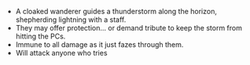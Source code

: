 - A cloaked wanderer guides a thunderstorm along the horizon, shepherding lightning with a staff.
- They may offer protection… or demand tribute to keep the storm from hitting the PCs.
- Immune to all damage as it just fazes through them.
- Will attack anyone who tries